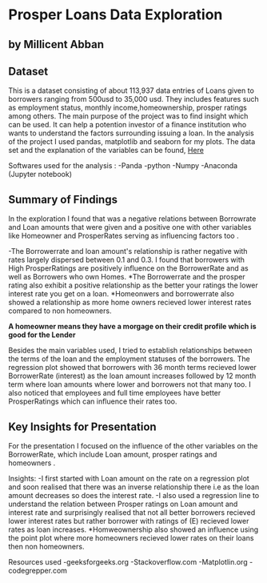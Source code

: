 # Prosper Loans Data Exploration
## by Millicent Abban


## Dataset
This is a dataset consisting of about 113,937 data entries of Loans given to borrowers 
ranging from 500usd to 35,000 usd. They includes features such as employment status,
monthly income,homeownership, prosper ratings among others. 
The main purpose of the project was to find insight which can be used. It can help a 
potention investor of a finance institution who wants to understand the factors surrounding 
issuing a loan. In the analysis of the project I used pandas, matplotlib and seaborn for my 
plots.
The data set and the explanation of the variables can be found,
[Here](https://github.com/Amppiah/LoansAmount-Dataset)

Softwares used for the analysis :
-Panda
-python
-Numpy
-Anaconda (Jupyter notebook)



## Summary of Findings
In the exploration I found that was a negative relations between Borrowrate and
Loan amounts that were given and a positive one with other variables like 
Homeowner and ProsperRates serving as influencing factors too .

-The Borrowerrate and loan amount's relationship is rather negative with rates 
largely dispersed between 0.1 and 0.3. I found that borrowers with High ProsperRatings 
are positively influence on the BorrowerRate and as well as Borrowers who own Homes. 
*The Borrowerrate and the prosper rating also exhibit a positive relationship as the 
better your ratings the lower interest rate you get on a loan.
*Homeonwers and borrowerrate also showed a relationship as more home owners recieved
lower interest rates compared to non homeowners. 

**A homeowner means they have a morgage on their credit profile which is good for the
Lender**

Besides the main variables used, I tried to establish relationships between the terms 
of the loan and the employment statuses of the borrowers. The regression plot showed that 
borrowers with 36 month terms recieved lower BorrowerRate (interest) as the loan amount
increases followed by 12 month term where loan amounts where lower and borrowers not that 
many too. I also noticed that employees and full time employees have better ProsperRatings 
which can influence their rates too.


## Key Insights for Presentation

For the presentation I focused on the influence of the other variables on the BorrowerRate,
which include Loan amount, prosper ratings and homeowners .

Insights:
-I first started with Loan amount on the rate on a regression plot and soon realised that 
there was an inverse relationship there i.e as the loan amount decreases so does the 
interest rate. 
-I also used a regression line to understand the relation between Prosper 
ratings on Loan amount and interest rate and surprisingly realised that not all better 
borrowers recieved lower interest rates but rather borrower with ratings of (E) recieved
lower rates as loan increases. 
*Homweownership also showed an influence using the point plot where more homeowners 
recieved lower rates on their loans then non homeowners.

Resources used
-geeksforgeeks.org
-Stackoverflow.com
-Matplotlin.org
-codegrepper.com
